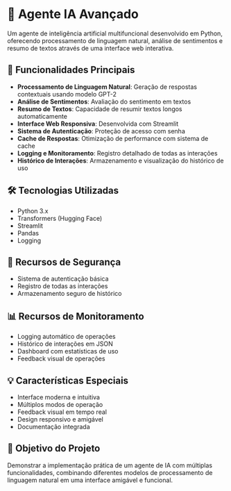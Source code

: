 # 🤖 Agente IA Avançado

Um agente de inteligência artificial multifuncional desenvolvido em Python, oferecendo processamento de linguagem natural, análise de sentimentos e resumo de textos através de uma interface web interativa.

## 🌟 Funcionalidades Principais

- **Processamento de Linguagem Natural**: Geração de respostas contextuais usando modelo GPT-2
- **Análise de Sentimentos**: Avaliação do sentimento em textos
- **Resumo de Textos**: Capacidade de resumir textos longos automaticamente
- **Interface Web Responsiva**: Desenvolvida com Streamlit
- **Sistema de Autenticação**: Proteção de acesso com senha
- **Cache de Respostas**: Otimização de performance com sistema de cache
- **Logging e Monitoramento**: Registro detalhado de todas as interações
- **Histórico de Interações**: Armazenamento e visualização do histórico de uso

## 🛠️ Tecnologias Utilizadas

- Python 3.x
- Transformers (Hugging Face)
- Streamlit
- Pandas
- Logging

## 🔐 Recursos de Segurança

- Sistema de autenticação básica
- Registro de todas as interações
- Armazenamento seguro de histórico

## 📊 Recursos de Monitoramento

- Logging automático de operações
- Histórico de interações em JSON
- Dashboard com estatísticas de uso
- Feedback visual de operações

## 💡 Características Especiais

- Interface moderna e intuitiva
- Múltiplos modos de operação
- Feedback visual em tempo real
- Design responsivo e amigável
- Documentação integrada

## 🎯 Objetivo do Projeto

Demonstrar a implementação prática de um agente de IA com múltiplas funcionalidades, combinando diferentes modelos de processamento de linguagem natural em uma interface amigável e funcional.
